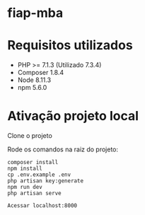 # fiap-mba

# Requisitos utilizados

 - PHP >= 7.1.3 (Utilizado 7.3.4)
 - Composer 1.8.4
 - Node 8.11.3
 - npm 5.6.0

# Ativação projeto local

Clone o projeto

Rode os comandos na raiz do projeto:

    composer install
    npm install
    cp .env.example .env
    php artisan key:generate
    npm run dev
    php artisan serve

    Acessar localhost:8000
